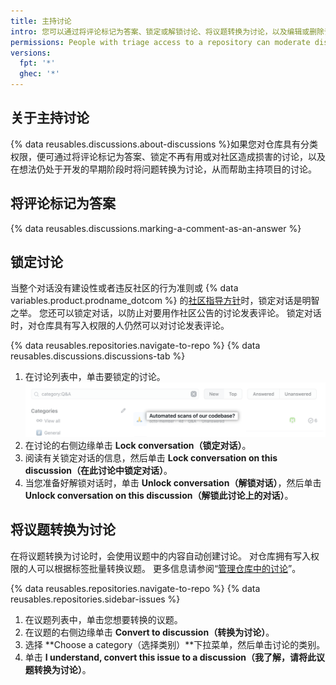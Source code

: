 ```yaml
---
title: 主持讨论
intro: 您可以通过将评论标记为答案、锁定或解锁讨论、将议题转换为讨论，以及编辑或删除评论、讨论和不符合社区行为准则的类别，以促进健康的协作。
permissions: People with triage access to a repository can moderate discussions in the repository.
versions:
  fpt: '*'
  ghec: '*'
---
```



## 关于主持讨论

{% data reusables.discussions.about-discussions %}如果您对仓库具有分类权限，便可通过将评论标记为答案、锁定不再有用或对社区造成损害的讨论，以及在想法仍处于开发的早期阶段时将问题转换为讨论，从而帮助主持项目的讨论。

## 将评论标记为答案

{% data reusables.discussions.marking-a-comment-as-an-answer %}

## 锁定讨论

当整个对话没有建设性或者违反社区的行为准则或 {% data variables.product.prodname_dotcom %} 的[社区指导方针](/free-pro-team@latest/github/site-policy/github-community-guidelines)时，锁定对话是明智之举。 您还可以锁定对话，以防止对要用作社区公告的讨论发表评论。 锁定对话时，对仓库具有写入权限的人仍然可以对讨论发表评论。

{% data reusables.repositories.navigate-to-repo %}
{% data reusables.discussions.discussions-tab %}
1. 在讨论列表中，单击要锁定的讨论。 ![锁定讨论](/assets/images/help/discussions/unanswered-discussion.png)
1. 在讨论的右侧边缘单击 **Lock conversation（锁定对话）**。
1. 阅读有关锁定对话的信息，然后单击 **Lock conversation on this discussion（在此讨论中锁定对话）**。
1. 当您准备好解锁对话时，单击 **Unlock conversation（解锁对话）**，然后单击 **Unlock conversation on this discussion（解锁此讨论上的对话）**。

## 将议题转换为讨论

在将议题转换为讨论时，会使用议题中的内容自动创建讨论。 对仓库拥有写入权限的人可以根据标签批量转换议题。 更多信息请参阅“[管理仓库中的讨论](/discussions/managing-discussions-for-your-community/managing-discussions-in-your-repository)”。

{% data reusables.repositories.navigate-to-repo %}
{% data reusables.repositories.sidebar-issues %}
1. 在议题列表中，单击您想要转换的议题。
1. 在议题的右侧边缘单击 **Convert to discussion（转换为讨论）**。
1. 选择 **Choose a category（选择类别）**下拉菜单，然后单击讨论的类别。
1. 单击 **I understand, convert this issue to a discussion（我了解，请将此议题转换为讨论）**。
